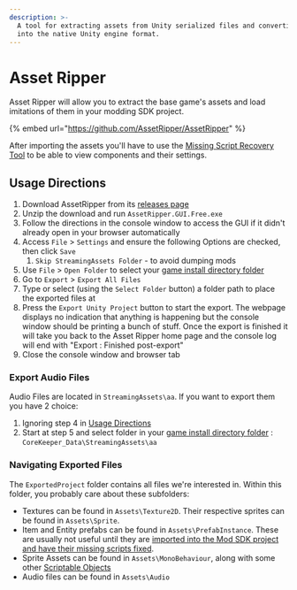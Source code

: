 ```yaml
---
description: >-
  A tool for extracting assets from Unity serialized files and converting them
  into the native Unity engine format.
---
```


# Asset Ripper

Asset Ripper will allow you to extract the base game's assets and load imitations of them in your modding SDK project.&#x20;

{% embed url="https://github.com/AssetRipper/AssetRipper" %}

After importing the assets you'll have to use the [Missing Script Recovery Tool](ng-tools-missing-script-recovery.md) to be able to view components and their settings.&#x20;

## Usage Directions

1. Download AssetRipper from its [releases page](https://github.com/AssetRipper/AssetRipper/releases)
2. Unzip the download and run `AssetRipper.GUI.Free.exe`
3. Follow the directions in the console window to access the GUI if it didn't already open in your browser automatically
4. Access `File` > `Settings` and ensure the following Options are checked, then click `Save`
   1. `Skip StreamingAssets Folder` - to avoid dumping mods
5. Use `File` > `Open Folder` to select your [game install directory folder](../../concepts/important-folder-paths.md#game-install-directory)
6. Go to `Export` > `Export All Files`&#x20;
7. Type or select (using the `Select Folder` button) a folder path to place the exported files at
8. Press the `Export Unity Project` button to start the export. The webpage displays no indication that anything is happening but the console window should be printing a bunch of stuff. Once the export is finished it will take you back to the Asset Ripper home page and the console log will end with "Export : Finished post-export"
9. Close the console window and browser tab

### Export Audio Files

Audio Files are located in `StreamingAssets\aa`. If you want to export them you have 2 choice:
1. Ignoring step 4 in [Usage Directions](#usage-directions)
2. Start at step 5 and select folder in your [game install directory folder](../../concepts/important-folder-paths.md#game-install-directory) : `CoreKeeper_Data\StreamingAssets\aa`

### Navigating Exported Files

The `ExportedProject` folder contains all files we're interested in. Within this folder, you probably care about these subfolders:

* Textures can be found in `Assets\Texture2D`. Their respective sprites can be found in `Assets\Sprite`.
* Item and Entity prefabs can be found in `Assets\PrefabInstance`. These are usually not useful until they are [imported into the Mod SDK project and have their missing scripts fixed](../inspecting-base-game-content/importing-ripped-assets-to-your-editor.md).
* Sprite Assets can be found in `Assets\MonoBehaviour`, along with some other [Scriptable Objects](../../concepts/technologies-and-tools.md#scriptable-object)
* Audio files can be found  in `Assets\Audio`


